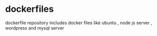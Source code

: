 # dockerfiles
dockerfile repository includes docker files like ubuntu , node js server , wordpress and mysql server

